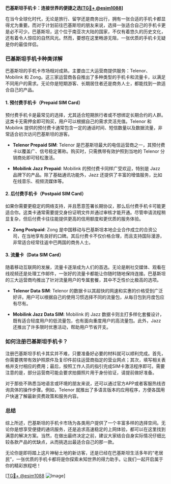 **巴基斯坦手机卡：连接世界的便捷之选[[TG💪+ @esim1088](https://t.me/s/esim1088)]**

在当今全球化时代，无论是旅行、留学还是商务出行，拥有一张合适的手机卡都显得尤为重要。而对于计划前往巴基斯坦的朋友来说，选择一张适合自己的手机卡更是必不可少。巴基斯坦，这个位于南亚次大陆的国家，不仅有着悠久的历史文化，还有着令人惊叹的自然风光。然而，要想在这里畅游无阻，一张优质的手机卡无疑是你的最佳伴侣。

### 巴基斯坦手机卡种类详解

巴基斯坦的手机卡市场相对成熟，主要由三大运营商提供服务：Telenor、Mobilink 和 Zong。这三家运营商各自推出了多种类型的手机卡和流量卡，以满足不同用户的需求。无论你是短期游客、长期居住者还是商务人士，都能找到一款适合自己的产品。

#### 1. 预付费手机卡（Prepaid SIM Card）

预付费手机卡是最常见的选择，尤其适合短期旅行者或不想绑定长期合约的人群。这类卡无需押金即可购买，用户可以根据自己的需求灵活充值。Telenor 和 Mobilink 提供的预付费卡通常包含一定的通话时间、短信数量以及数据流量，非常适合初次访问巴基斯坦的游客。

- **Telenor Prepaid SIM**: Telenor 是巴基斯坦最大的电信运营商之一，其预付费卡以覆盖广、信号稳定著称。购买时，只需携带有效护照到当地的 Telenor 分销商处即可轻松激活。
  
- **Mobilink Jazz Prepaid**: Mobilink 的预付费卡同样广受欢迎，特别是 Jazz 品牌下的产品。除了基础通讯功能外，Jazz 还提供了丰富的增值服务，比如在线音乐、视频流媒体等。

#### 2. 后付费手机卡（Postpaid SIM Card）

如果你需要更稳定的网络支持，并且愿意签署长期协议，那么后付费手机卡可能更适合你。这类卡通常需要提交身份证明文件并通过审核才能开通。尽管申请流程稍显复杂，但后付费卡往往能提供更高的信用额度和更优质的服务体验。

- **Zong Postpaid**: Zong 是中国移动与巴基斯坦本地企业合作成立的合资公司，在当地享有良好的口碑。其后付费卡不仅价格合理，而且支持国际漫游，非常适合经常往返中巴两国的商务人士。

#### 3. 流量卡（Data SIM Card）

随着移动互联网的发展，流量卡逐渐成为人们的首选。无论是刷社交媒体、观看在线视频还是处理工作邮件，一张好的流量卡都能让你随时随地保持连接。巴基斯坦的三大运营商均推出了针对流量用户的专属套餐，其中不乏性价比极高的选项。

- **Telenor Data SIM**: Telenor 的数据卡以其超快的网速和实惠的价格受到广泛好评。用户可以根据自己的使用习惯选择不同的流量包，从每日包到月度包应有尽有。

- **Mobilink Jazz Data SIM**: Mobilink 的 Jazz 数据卡则主打多样化套餐设计，既有适合轻度用户的低流量包，也有面向重度用户的高流量包。此外，Jazz 还推出了许多限时优惠活动，帮助用户节省开支。

### 如何注册巴基斯坦手机卡？

注册巴基斯坦手机卡其实并不难，只要准备好必要的材料就可以顺利完成。首先，你需要携带有效护照原件及复印件前往运营商指定的营业网点；其次，填写相关表格并支付相应的费用；最后，按照工作人员的指引完成SIM卡激活程序即可。需要注意的是，部分运营商可能会要求拍摄照片用于身份验证，请提前做好准备。

对于那些不熟悉当地语言或环境的朋友来说，还可以通过官方APP或者客服热线咨询具体的操作步骤。例如，Telenor 就推出了多语言版本的应用程序，方便各国用户快速了解最新资费政策和服务内容。

### 总结

综上所述，巴基斯坦的手机卡市场为各类用户提供了一个丰富多样的选择空间。无论你是想享受便捷的通讯服务，还是追求高速稳定的上网体验，都可以在这里找到满意的解决方案。当然，在做出最终决定之前，建议大家结合自身实际情况仔细比较各款产品的优缺点，从而挑选出最适合自己的那一款。

无论你是即将踏上这片神秘土地的新访客，还是已经在巴基斯坦生活多年的“老居民”，一张优质的手机卡都将是你探索未知世界的得力助手。让我们一起开启属于你的精彩旅程吧！

[[TG💪+ @esim1088](https://t.me/s/esim1088) ![Image](https://i.postimg.cc/4NQfJmqS/Snipaste-2025-05-13-00-14-12.png)]